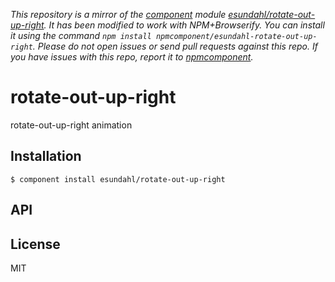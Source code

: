 *This repository is a mirror of the [component](http://component.io) module [esundahl/rotate-out-up-right](http://github.com/esundahl/rotate-out-up-right). It has been modified to work with NPM+Browserify. You can install it using the command `npm install npmcomponent/esundahl-rotate-out-up-right`. Please do not open issues or send pull requests against this repo. If you have issues with this repo, report it to [npmcomponent](https://github.com/airportyh/npmcomponent).*

# rotate-out-up-right

  rotate-out-up-right animation

## Installation

    $ component install esundahl/rotate-out-up-right

## API

   

## License

  MIT
